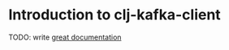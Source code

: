 # Introduction to clj-kafka-client

TODO: write [great documentation](http://jacobian.org/writing/what-to-write/)

